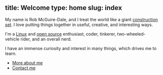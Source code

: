 title: Welcome
type: home
slug: index
---

My name is Rob McGuire-Dale, and I treat the world like a giant [construction set](http://en.wikipedia.org/wiki/Construction_set). I love putting things together in useful, creative, and interesting ways. 

I'm a [Linux](http://en.wikipedia.org/wiki/Linux) and [open source](http://en.wikipedia.org/wiki/Open_source) enthusiast, coder, tinkerer, two-wheeled-vehicle rider, and an overall nerd. 

I have an immense curiosity and interest in many things, which drives me to learn.

 * [More about me](about.html)
 * [Contact me](contact.html)

